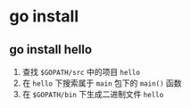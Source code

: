 # go install

## go install hello

1. 查找 `$GOPATH/src` 中的项目 `hello`
2. 在 `hello` 下搜索属于 `main` 包下的 `main()` 函数
3. 在 `$GOPATH/bin` 下生成二进制文件 `hello`
